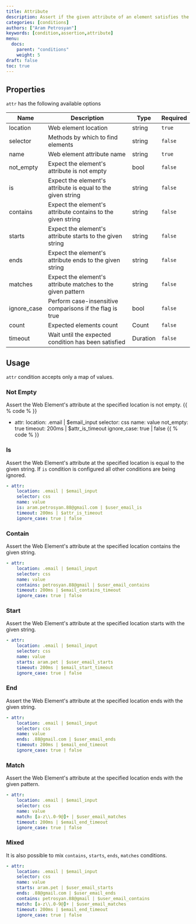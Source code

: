 ```yaml
---
title: Attribute
description: Assert if the given attribute of an element satisfies the expected condition
categories: [conditions]
authors: ["Aram Petrosyan"]
keywords: [condition,assertion,attribute]
menu:
  docs:
    parent: "conditions"
    weight: 5
draft: false
toc: true    
---
```


## Properties

`attr` has the following available options

Name|Description|Type|Required
---|---|---|---
location|Web element location|string|`true`
selector|Methods by which to find elements|string|`false`
name|Web element attribute name|string|`true`
not_empty|Expect the element's attribute is not empty|bool|`false`
is|Expect the element's attribute is equal to the given string|string|`false`
contains|Expect the element's attribute contains to the given string|string|`false`
starts|Expect the element's attribute starts to the given string|string|`false`
ends|Expect the element's attribute ends to the given string|string|`false`
matches|Expect the element's attribute matches to the given pattern|string|`false`
ignore_case|Perform case-insensitive comparisons if the flag is true|bool|`false`
count|Expected elements count|Count|`false`
timeout|Wait until the expected condition has been satisfied|Duration|`false`

## Usage

`attr` condition accepts only a map of values.

### Not Empty

Assert the Web Element's attribute at the specified location is not empty.
{{ % code % }}
- attr:
    location: .email | $email_input
    selector: css
    name: value
    not_empty: true
    timeout: 200ms | $attr_is_timeout
    ignore_case: true | false
{{ % code % }}

### Is

Assert the Web Element's attribute at the specified location is equal to the given string. If `is` condition is configured all other conditions are being ignored.
```yaml
- attr:
    location: .email | $email_input
    selector: css
    name: value
    is: aram.petrosyan.88@gmail.com | $user_email_is
    timeout: 200ms | $attr_is_timeout
    ignore_case: true | false
```

### Contain

Assert the Web Element's attribute at the specified location contains the given string.
```yaml
- attr:
    location: .email | $email_input
    selector: css
    name: value
    contains: petrosyan.88@gmail | $user_email_contains
    timeout: 200ms | $email_contains_timeout
    ignore_case: true | false
```

### Start

Assert the Web Element's attribute at the specified location starts with the given string.
```yaml
- attr:
    location: .email | $email_input
    selector: css
    name: value
    starts: aram.pet | $user_email_starts
    timeout: 200ms | $email_start_timeout
    ignore_case: true | false
```

### End

Assert the Web Element's attribute at the specified location ends with the given string.
```yaml
- attr:
    location: .email | $email_input
    selector: css
    name: value
    ends: .88@gmail.com | $user_email_ends
    timeout: 200ms | $email_end_timeout
    ignore_case: true | false
```

### Match

Assert the Web Element's attribute at the specified location ends with the given pattern.
```yaml
- attr:
    location: .email | $email_input
    selector: css
    name: value
    match: [a-z\\.0-9@]+ | $user_email_matches
    timeout: 200ms | $email_end_timeout
    ignore_case: true | false
```

### Mixed

It is also possible to mix `contains`, `starts`, `ends`, `matches` conditions.
```yaml
- attr:
    location: .email | $email_input
    selector: css
    name: value
    starts: aram.pet | $user_email_starts
    ends: .88@gmail.com | $user_email_ends
    contains: petrosyan.88@gmail | $user_email_contains
    match: [a-z\\.0-9@]+ | $user_email_matches
    timeout: 200ms | $email_end_timeout
    ignore_case: true | false
```
